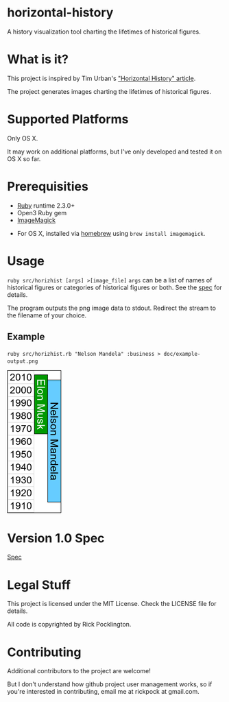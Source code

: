 # horizontal-history
A history visualization tool charting the lifetimes of historical figures.

# What is it?
This project is inspired by Tim Urban's ["Horizontal History" article](http://waitbutwhy.com/2016/01/horizontal-history.html).

The project generates images charting the lifetimes of historical figures.

# Supported Platforms
Only OS X.

It may work on additional platforms, but I've only developed and tested it on OS X so far.

# Prerequisities
* [Ruby](https://www.ruby-lang.org/en/documentation/installation/) runtime 2.3.0+
* Open3 Ruby gem
* [ImageMagick](https://www.imagemagick.org/script/binary-releases.php)
 - For OS X, installed via [homebrew](http://brew.sh/) using `brew install imagemagick`.

# Usage
`ruby src/horizhist [args] >[image_file]`
`args` can be a list of names of historical figures or categories of historical figures or both. See the [spec](https://github.com/rickpock/horizontal-history/blob/master/spec.md) for details.

The program outputs the png image data to stdout. Redirect the stream to the filename of your choice.

## Example
`ruby src/horizhist.rb "Nelson Mandela" :business > doc/example-output.png`

![](https://raw.githubusercontent.com/rickpock/horizontal-history/master/doc/example-output.png)

# Version 1.0 Spec
[Spec](https://github.com/rickpock/horizontal-history/blob/master/spec.md)

# Legal Stuff
This project is licensed under the MIT License. Check the LICENSE file for details.

All code is copyrighted by Rick Pocklington.

# Contributing
Additional contributors to the project are welcome!

But I don't understand how github project user management works, so if you're interested in contributing, email me at rickpock at gmail.com.

